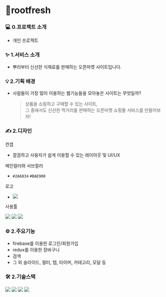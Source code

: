 # 🥬rootfresh

### 💻 0.프로젝트 소개
* 개인 프로젝트

### ✨ 1.서비스 소개
* 뿌리부터 신선한 식재료를 판매하는 오픈마켓 사이트입니다.

### 💡 2.기획 배경
* 사람들이 가장 많이 이용하는 웹기능들을 모아놓은 사이트는 무엇일까?</p>
  > 상품을 쇼핑하고 구매할 수 있는 사이트, <br/>
  > 그 중에서도 신선한 먹거리를 판매하는 오픈마켓 쇼핑몰 서비스를 만들어보자!

### ✍️ 2.디자인
컨셉
  * 깔끔하고 사용자가 쉽게 이용할 수 있는 레이아웃 및 UI/UX
 
메인컬러와 서브컬러
  * `#2A6834` `#BAE900`
  
로고
  * <p><img src="https://user-images.githubusercontent.com/108172664/235032964-3410e342-ef70-4ed4-a41a-e732329d11a5.png"></p>
  
사용툴
  <div>
    <img src="https://img.shields.io/badge/figma-F24E1E?style=for-the-badge&logo=figma&logoColor=white"> 
    <img src="https://img.shields.io/badge/photoshop-31A8FF?style=for-the-badge&logo=adobephotoshop&logoColor=white"> 
    <img src="https://img.shields.io/badge/illustrator-FF9A00?style=for-the-badge&logo=adobeillustrator&logoColor=white">  
  </div>
 
### ⚙️ 2.주요기능
  * firebase를 이용한 로그인/회원가입
  * redux를 이용한 장바구니
  * 검색
  * 그 외 슬라이드, 필터, 탭, 타이머, 카테고리, 모달 등
  
### 🛠️ 2.기술스택
<div> 
  <img src="https://img.shields.io/badge/javascript-F7DF1E?style=for-the-badge&logo=javascript&logoColor=black"> 
  <img src="https://img.shields.io/badge/react-61DAFB?style=for-the-badge&logo=react&logoColor=black">
  <img src="https://img.shields.io/badge/css-1572B6?style=for-the-badge&logo=css3&logoColor=white"> 
  <img src="https://img.shields.io/badge/html5-E34F26?style=for-the-badge&logo=html5&logoColor=white"> 
</div>
